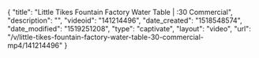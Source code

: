 {
    "title": "Little Tikes Fountain Factory Water Table | :30 Commercial",
    "description": "",
    "videoid": "141214496",
    "date_created": "1518548574",
    "date_modified": "1519251208",
    "type": "captivate",
    "layout": "video",
    "url": "\/v\/little-tikes-fountain-factory-water-table-30-commercial-mp4\/141214496"
}